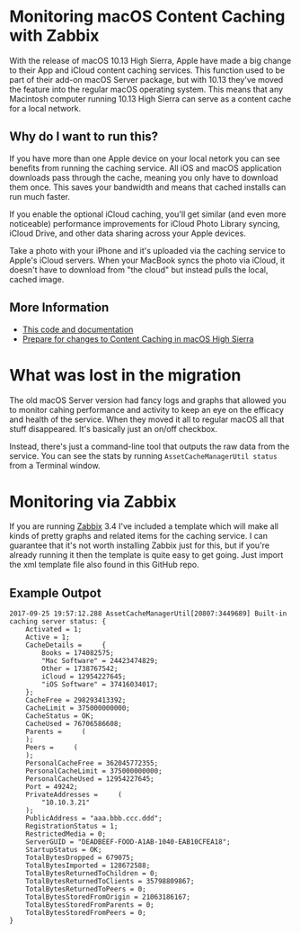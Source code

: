 # Monitoring macOS Content Caching with Zabbix

With the release of macOS 10.13 High Sierra, Apple have made a big change to
their App and iCloud content caching services.  This function used to be part
of their add-on macOS Server package, but with 10.13 they've moved the feature
into the regular macOS operating system.  This means that any Macintosh
computer running 10.13 High Sierra can serve as a content cache for a local
network.

## Why do I want to run this?

If you have more than one Apple device on your local netork you can see
benefits from running the caching service.  All iOS and macOS application
downloads pass through the cache, meaning you only have to download them once.
This saves your bandwidth and means that cached installs can run much faster.

If you enable the optional iCloud caching, you'll get similar (and even more
noticeable) performance improvements for iCloud Photo Library syncing, iCloud
Drive, and other data sharing across your Apple devices.

Take a photo with your iPhone and it's uploaded via the caching service to
Apple's iCloud servers.  When your MacBook syncs the photo via iCloud, it
doesn't have to download from "the cloud" but instead pulls the local, cached
image.

## More Information

- [This code and
  documentation](https://github.com/nugget/zbx-macos-content-caching)
- [Prepare for changes to Content Caching in macOS High
  Sierra](https://support.apple.com/en-vn/HT208025)

# What was lost in the migration

The old macOS Server version had fancy logs and graphs that allowed you to
monitor cahing performance and activity to keep an eye on the efficacy and
health of the service.  When they moved it all to regular macOS all that stuff
disappeared.  It's basically just an on/off checkbox.

Instead, there's just a command-line tool that outputs the raw data from the
service.  You can see the stats  by running `AssetCacheManagerUtil status` from
a Terminal window.

# Monitoring via Zabbix

If you are running [Zabbix](https://www.zabbix.com) 3.4 I've included
a template which will make all kinds of pretty graphs and related items for the
caching service.  I can guarantee that it's not worth installing Zabbix just
for this, but if you're already running it then the template is quite easy to
get going.  Just import the xml template file also found in this GitHub repo.

## Example Outpot
```
2017-09-25 19:57:12.288 AssetCacheManagerUtil[20807:3449689] Built-in caching server status: {
    Activated = 1;
    Active = 1;
    CacheDetails =     {
        Books = 174082575;
        "Mac Software" = 24423474829;
        Other = 1738767542;
        iCloud = 12954227645;
        "iOS Software" = 37416034017;
    };
    CacheFree = 298293413392;
    CacheLimit = 375000000000;
    CacheStatus = OK;
    CacheUsed = 76706586608;
    Parents =     (
    );
    Peers =     (
    );
    PersonalCacheFree = 362045772355;
    PersonalCacheLimit = 375000000000;
    PersonalCacheUsed = 12954227645;
    Port = 49242;
    PrivateAddresses =     (
        "10.10.3.21"
    );
    PublicAddress = "aaa.bbb.ccc.ddd";
    RegistrationStatus = 1;
    RestrictedMedia = 0;
    ServerGUID = "DEADBEEF-FOOD-A1AB-1040-EAB10CFEA18";
    StartupStatus = OK;
    TotalBytesDropped = 679075;
    TotalBytesImported = 128672588;
    TotalBytesReturnedToChildren = 0;
    TotalBytesReturnedToClients = 35798809867;
    TotalBytesReturnedToPeers = 0;
    TotalBytesStoredFromOrigin = 21063186167;
    TotalBytesStoredFromParents = 0;
    TotalBytesStoredFromPeers = 0;
}
```
